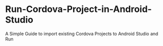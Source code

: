 # Run-Cordova-Project-in-Android-Studio
A Simple Guide to import existing Cordova Projects to Android Studio and Run 

